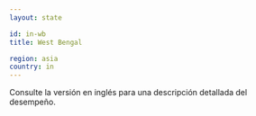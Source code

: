 ```yaml
---
layout: state

id: in-wb
title: West Bengal

region: asia
country: in
---
```


Consulte la versión en inglés para una descripción detallada del desempeño.